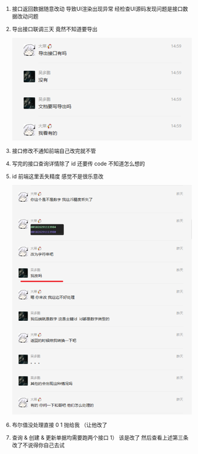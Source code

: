 1. 接口返回数据随意改动 导致UI渲染出现异常 经检查UI源码发现问题是接口数据改动问题

2. 导出接口联调三天 竟然不知道要导出

    ![image-20200529151659900](./assets/images/image-20200529151659900.png)

3. 接口修改不通知前端自己改完就不管

4. 写完的接口查询详情除了 id 还要传 code 不知道怎么想的

5. id 前端这里丢失精度 感觉不是很乐意改

    ![image-20200529152247729](./assets/images/image-20200529152247729.png)

6. 布尔值没处理直接 0 1 抛给我 （让他改了

7. 查询 & 创建 & 更新单据均需要跑两个接口
    1） 该是改了 然后查看上述第三条 改了不说得你自己去试

